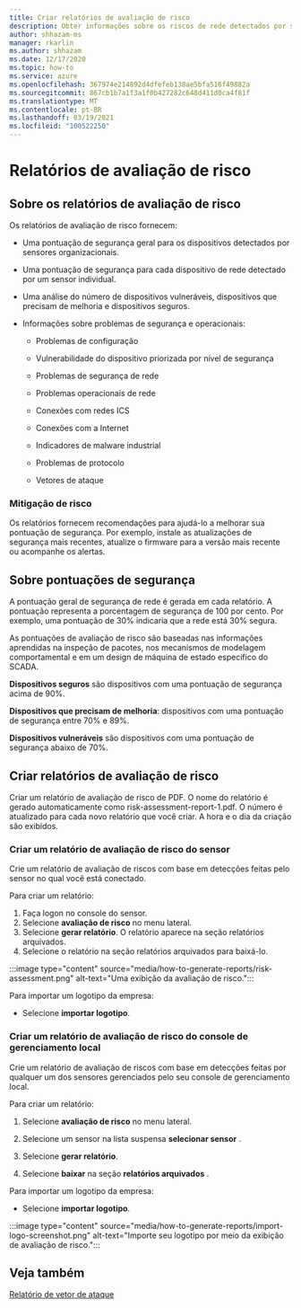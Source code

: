 ```yaml
---
title: Criar relatórios de avaliação de risco
description: Obter informações sobre os riscos de rede detectados por sensores individuais ou uma exibição agregada de riscos detectados por todos os sensores.
author: shhazam-ms
manager: rkarlin
ms.author: shhazam
ms.date: 12/17/2020
ms.topic: how-to
ms.service: azure
ms.openlocfilehash: 367974e214892d4dfefeb138ae5bfa516f49882a
ms.sourcegitcommit: 867cb1b7a1f3a1f0b427282c648d411d0ca4f81f
ms.translationtype: MT
ms.contentlocale: pt-BR
ms.lasthandoff: 03/19/2021
ms.locfileid: "100522250"
---
```

# <a name="risk-assessment-reporting"></a>Relatórios de avaliação de risco

## <a name="about-risk-assessment-reports"></a>Sobre os relatórios de avaliação de risco

Os relatórios de avaliação de risco fornecem:

- Uma pontuação de segurança geral para os dispositivos detectados por sensores organizacionais.

- Uma pontuação de segurança para cada dispositivo de rede detectado por um sensor individual.

- Uma análise do número de dispositivos vulneráveis, dispositivos que precisam de melhoria e dispositivos seguros.

-  Informações sobre problemas de segurança e operacionais:

    - Problemas de configuração

    - Vulnerabilidade do dispositivo priorizada por nível de segurança

    - Problemas de segurança de rede

    - Problemas operacionais de rede

    - Conexões com redes ICS

    - Conexões com a Internet

    - Indicadores de malware industrial

    - Problemas de protocolo

    - Vetores de ataque

### <a name="risk-mitigation"></a>Mitigação de risco

Os relatórios fornecem recomendações para ajudá-lo a melhorar sua pontuação de segurança. Por exemplo, instale as atualizações de segurança mais recentes, atualize o firmware para a versão mais recente ou acompanhe os alertas.

## <a name="about-security-scores"></a>Sobre pontuações de segurança

A pontuação geral de segurança de rede é gerada em cada relatório. A pontuação representa a porcentagem de segurança de 100 por cento. Por exemplo, uma pontuação de 30% indicaria que a rede está 30% segura.

As pontuações de avaliação de risco são baseadas nas informações aprendidas na inspeção de pacotes, nos mecanismos de modelagem comportamental e em um design de máquina de estado específico do SCADA.

**Dispositivos seguros** são dispositivos com uma pontuação de segurança acima de 90%.

**Dispositivos que precisam de melhoria**: dispositivos com uma pontuação de segurança entre 70% e 89%.

**Dispositivos vulneráveis** são dispositivos com uma pontuação de segurança abaixo de 70%.

## <a name="create-risk-assessment-reports"></a>Criar relatórios de avaliação de risco

Criar um relatório de avaliação de risco de PDF. O nome do relatório é gerado automaticamente como risk-assessment-report-1.pdf. O número é atualizado para cada novo relatório que você criar.  A hora e o dia da criação são exibidos.

### <a name="create-a-sensor-risk-assessment-report"></a>Criar um relatório de avaliação de risco do sensor

Crie um relatório de avaliação de riscos com base em detecções feitas pelo sensor no qual você está conectado.

Para criar um relatório:

1. Faça logon no console do sensor.
1. Selecione **avaliação de risco** no menu lateral.
1. Selecione **gerar relatório**. O relatório aparece na seção relatórios arquivados.
1. Selecione o relatório na seção relatórios arquivados para baixá-lo.

:::image type="content" source="media/how-to-generate-reports/risk-assessment.png" alt-text="Uma exibição da avaliação de risco.":::

Para importar um logotipo da empresa:

- Selecione **importar logotipo**.

### <a name="create-an-on-premises-management-console-risk-assessment-report"></a>Criar um relatório de avaliação de risco do console de gerenciamento local

Crie um relatório de avaliação de riscos com base em detecções feitas por qualquer um dos sensores gerenciados pelo seu console de gerenciamento local. 

Para criar um relatório:

1. Selecione **avaliação de risco** no menu lateral.

2. Selecione um sensor na lista suspensa **selecionar sensor** .

3. Selecione **gerar relatório**.

4. Selecione **baixar** na seção **relatórios arquivados** .

Para importar um logotipo da empresa:

- Selecione **importar logotipo**.

:::image type="content" source="media/how-to-generate-reports/import-logo-screenshot.png" alt-text="Importe seu logotipo por meio da exibição de avaliação de risco.":::

## <a name="see-also"></a>Veja também

[Relatório de vetor de ataque](how-to-create-attack-vector-reports.md)

